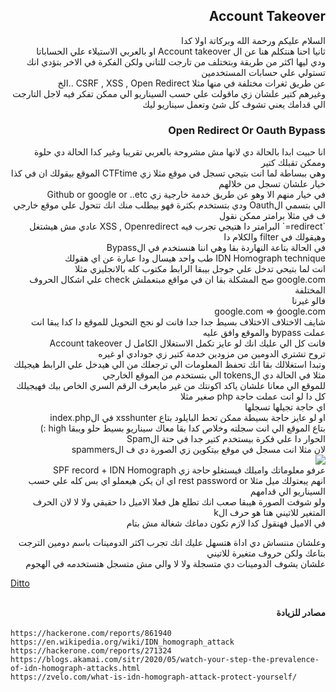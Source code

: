 <!-- dir="rtl" align="right" -->

## <h2 dir="rtl" align="right"> Account Takeover </h2>

<p dir="rtl" align="right">
  السلام عليكم ورحمة الله وبركاتة اولا كدا<br>
  ثانيا احنا هنتكلم هنا عن ال Account takeover او بالعربي الاستيلاء علي الحساباتا<br>
  ودي ليها اكثر من طريقة وبتختلف من تارجت للتاني ولكن الفكرة في الاخر بتؤدي انك تستولي علي حسابات المستخدمين <br>
  عن طريق ثغرات مختلفة في منها مثلا CSRF , XSS , Open Redirect ..الخ <br>
  وغيرهم كتير علشان زي ماقولت علي حسب السيناريو الي ممكن تفكر فيه لاجل التارجت الي قدامك يعني تشوف كل شئ وتعمل سيناريو ليك <br>
</p>

### <h3 dir="rtl" align="right"> Open Redirect Or Oauth Bypass</h3>

<p dir="rtl" align="right">
  انا حبيت ابدا بالحالة دي لانها مش مشروحة بالعربي تقريبا وغير كدا الحالة دي حلوة وممكن تقبلك كتير<br>
  وهي ببساطة لما انت بتيجي تسجل في موقع مثلا زي CTFtime الموقع بيقولك ان في كذا خيار علشان تسجل من خلالهم<br>
  في خيار منهم الا وهو عن طريق خدمة خارجية زي Github or google or ..etc<br>
  الي بتسمي الOauth ودي بتستخدم بكثرة فهو بيطلب منك انك تتحول علي موقع خارجي ف في مثلا برامتر ممكن نقول<br>
  `redirect=` البرامتر دا هتيجي تجرب فيه XSS , Openredirect عادي مش هيشتغل وهيقولك في filter والكلام دا<br>
  في الحالة بتاعة النهاردة بقا وهي اننا هنستخدم في الBypass <br>
  IDN Homograph technique طب واحد هيسال ودا عبارة عن اي هقولك <br>
  انت لما بتيحي تدخل علي جوجل بيبقا الرابط مكتوب كله بالانجليزي مثلا<br>
  google.com صح المشكلة بقا ان في مواقع مبتعملش check علي اشكال الحروف المختلفة<br>
  فالو غيرنا <br>
  google.com => ǵoogle.com<br>
  شايف الاختلاف الاختلاف بسيط جدا جدا فانت لو نجح التحويل للموقع دا كدا يبقا انت عملت bypass والموقع وافق عليه<br>
  فانت كل الي عليك انك لو عايز تكمل الاستغلال الكامل ل Account takeover <br>
  تروح تشتري الدومين من مزودين خدمة كتير زي جودادي او غيره <br>
  وتبدا استغلالك بقا انك تحفظ المعلومات الي ترجعلك من الي هيدخل علي الرابط هيجيلك مثلا في الحالة دي الtokens الي بتستخدم من الموقع الخارجي <br>
  للموقع الي معانا علشان ياكد اكونتك من غير مايعرف الرقم السري الخاص بيك فهيجيلك كل دا لو انت عملت حاجة php صغير مثلا <br>
  اي حاجة تجيلها تسجلها<br>
  او لو عايز حاجة بسيطة ممكن تحط البايلود بتاع xsshunter في الindex.php<br>
  بتاع الموقع الي انت سجلته وخلاص كدا بقا معاك سيناريو بسيط حلو ويبقا high :)<br>
  الحوار دا علي فكرة بيستخدم كتير جدا في حتة الSpam<br>
  لان مثلا انت مسجل في موقع بيتكوين زي الصورة دي ف الspammers<br>
<img src="https://pbs.twimg.com/media/EttDSbIXUAQ6aDE?format=png&name=small"/><br>
  عرفو معلوماتك واميلك فيستغلو حاجة زي  SPF record + IDN Homograph<br>
  انهم يبعتولك ميل مثلا rest password or اي ان يكن هيعملو اي بس كله علي حسب السيناريو الي قدامهم<br>
  ولو شوفت الصورة هيبقا صعب انك تطلع هل فعلا الاميل دا حقيقي ولا لا لان الحرف المتغير للاتيني هنا هو حرف الk <br>
  في الاميل فهنقول كدا لازم تكون دماغك شغالة مش بتام <br>
</p>

<p dir="rtl" align="right">
وعلشان مننساش دي اداة هتسهل عليك انك تجرب اكثر الدومينات باسم دومين الترجت بتاعك ولكن حروف متغيرة للاتيني<br>
علشان يشوف الدومينات دي متسجلة ولا لا والي مش متسجل هتستخدمه في الهجوم<br>
</p>

[Ditto](https://github.com/evilsocket/ditto)

## <h4 dir="rtl" align="right"> مصادر للزيادة </h4>

```url
https://hackerone.com/reports/861940
https://en.wikipedia.org/wiki/IDN_homograph_attack
https://hackerone.com/reports/271324
https://blogs.akamai.com/sitr/2020/05/watch-your-step-the-prevalence-of-idn-homograph-attacks.html
https://zvelo.com/what-is-idn-homograph-attack-protect-yourself/
```
